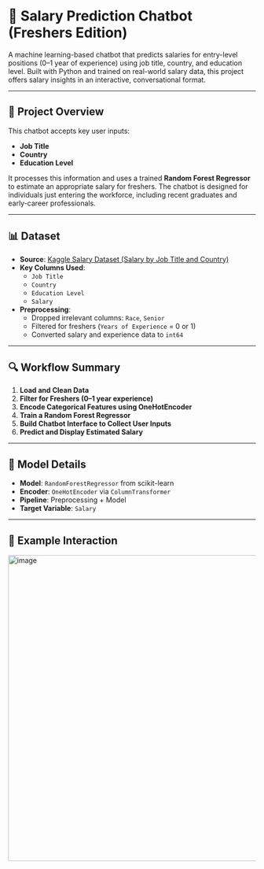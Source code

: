 # 💼 Salary Prediction Chatbot (Freshers Edition)

A machine learning-based chatbot that predicts salaries for entry-level positions (0–1 year of experience) using job title, country, and education level. Built with Python and trained on real-world salary data, this project offers salary insights in an interactive, conversational format.

---

## 📌 Project Overview

This chatbot accepts key user inputs:
- **Job Title**
- **Country**
- **Education Level**

It processes this information and uses a trained **Random Forest Regressor** to estimate an appropriate salary for freshers. The chatbot is designed for individuals just entering the workforce, including recent graduates and early-career professionals.

---

## 📊 Dataset

- **Source**: [Kaggle Salary Dataset (Salary by Job Title and Country)](https://www.kaggle.com/datasets/amirmahdiabbootalebi/salary-by-job-title-and-country)
- **Key Columns Used**:
  - `Job Title`
  - `Country`
  - `Education Level`
  - `Salary`
- **Preprocessing**:
  - Dropped irrelevant columns: `Race`, `Senior`
  - Filtered for freshers (`Years of Experience` = 0 or 1)
  - Converted salary and experience data to `int64`

---

## 🔍 Workflow Summary

1. **Load and Clean Data**
2. **Filter for Freshers (0–1 year experience)**
3. **Encode Categorical Features using OneHotEncoder**
4. **Train a Random Forest Regressor**
5. **Build Chatbot Interface to Collect User Inputs**
6. **Predict and Display Estimated Salary**

---

## 🧠 Model Details

- **Model**: `RandomForestRegressor` from scikit-learn
- **Encoder**: `OneHotEncoder` via `ColumnTransformer`
- **Pipeline**: Preprocessing + Model
- **Target Variable**: `Salary`

---

## 💬 Example Interaction

<img width="949" height="622" alt="image" src="https://github.com/user-attachments/assets/546c693d-2041-49bd-94e8-cf7cd6d8cfac" />
